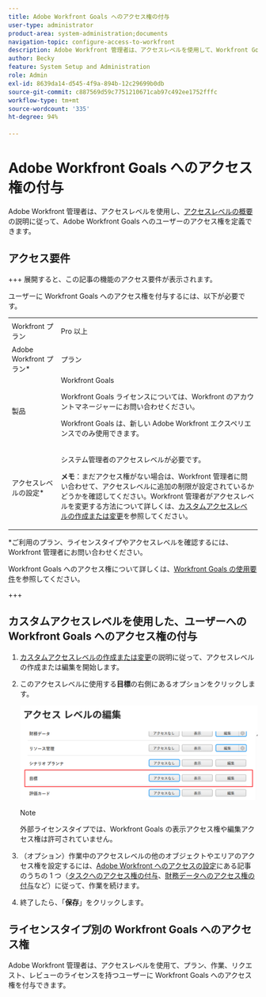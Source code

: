```yaml
---
title: Adobe Workfront Goals へのアクセス権の付与
user-type: administrator
product-area: system-administration;documents
navigation-topic: configure-access-to-workfront
description: Adobe Workfront 管理者は、アクセスレベルを使用して、Workfront Goals へのユーザーのアクセス権を定義できます。
author: Becky
feature: System Setup and Administration
role: Admin
exl-id: 8639da14-d545-4f9a-894b-12c29699b0db
source-git-commit: c887569d59c7751210671cab97c492ee1752fffc
workflow-type: tm+mt
source-wordcount: '335'
ht-degree: 94%

---
```


# Adobe Workfront Goals へのアクセス権の付与

Adobe Workfront 管理者は、アクセスレベルを使用し、[アクセスレベルの概要](../../../administration-and-setup/add-users/access-levels-and-object-permissions/access-levels-overview.md)の説明に従って、Adobe Workfront Goals へのユーザーのアクセス権を定義できます。

## アクセス要件

+++ 展開すると、この記事の機能のアクセス要件が表示されます。

ユーザーに Workfront Goals へのアクセス権を付与するには、以下が必要です。

<table style="table-layout:auto"> 
 <col> 
 <col> 
 <tbody> 
  <tr> 
   <td role="rowheader">Workfront プラン</td> 
   <td> <p>Pro 以上</p> </td> 
  </tr> 
  <tr> 
   <td role="rowheader">Adobe Workfront プラン*</td> 
   <td>プラン</td> 
  </tr> 
  <tr> 
   <td role="rowheader">製品</td> 
   <td>Workfront Goals <p>Workfront Goals ライセンスについては、Workfront のアカウントマネージャーにお問い合わせください。 </p> <p>Workfront Goals は、新しい Adobe Workfront エクスペリエンスでのみ使用できます。</p> </td> 
  </tr> 
  <tr> 
   <td role="rowheader">アクセスレベルの設定*</td> 
   <td> <p>システム管理者のアクセスレベルが必要です。</p> <p><b>メモ</b>：まだアクセス権がない場合は、Workfront 管理者に問い合わせて、アクセスレベルに追加の制限が設定されているかどうかを確認してください。Workfront 管理者がアクセスレベルを変更する方法について詳しくは、<a href="../../../administration-and-setup/add-users/configure-and-grant-access/create-modify-access-levels.md" class="MCXref xref" data-mc-variable-override="">カスタムアクセスレベルの作成または変更</a>を参照してください。</p> </td> 
  </tr> 
 </tbody> 
</table>

&#42;ご利用のプラン、ライセンスタイプやアクセスレベルを確認するには、Workfront 管理者にお問い合わせください。

Workfront Goals へのアクセス権について詳しくは、[Workfront Goals の使用要件](../../../workfront-goals/goal-management/access-needed-for-wf-goals.md)を参照してください。

+++

## カスタムアクセスレベルを使用した、ユーザーへの Workfront Goals へのアクセス権の付与

1. [カスタムアクセスレベルの作成または変更](../../../administration-and-setup/add-users/configure-and-grant-access/create-modify-access-levels.md)の説明に従って、アクセスレベルの作成または編集を開始します。
1. このアクセスレベルに使用する&#x200B;**目標**&#x200B;の右側にあるオプションをクリックします。

   ![](assets/edit-access-level-goals.png)

   >[!NOTE]
   >
   >外部ライセンスタイプでは、Workfront Goals の表示アクセス権や編集アクセス権は許可されていません。

1. （オプション）作業中のアクセスレベルの他のオブジェクトやエリアのアクセス権を設定するには、[Adobe Workfront へのアクセスの設定](../../../administration-and-setup/add-users/configure-and-grant-access/configure-access.md)にある記事のうちの 1 つ（[タスクへのアクセス権の付与](../../../administration-and-setup/add-users/configure-and-grant-access/grant-access-tasks.md)、[財務データへのアクセス権の付与](../../../administration-and-setup/add-users/configure-and-grant-access/grant-access-financial.md)など）に従って、作業を続けます。
1. 終了したら、「**保存**」をクリックします。

## ライセンスタイプ別の Workfront Goals へのアクセス権

Adobe Workfront 管理者は、アクセスレベルを使用て、プラン、作業、リクエスト、レビューのライセンスを持つユーザーに Workfront Goals へのアクセス権を付与できます。
